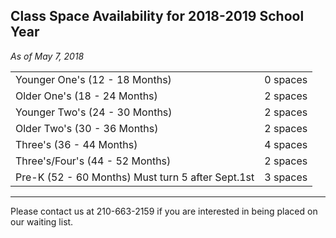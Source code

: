 ## Class Space Availability for 2018-2019 School Year

*As of May 7, 2018*

|  |  |
| ------------------------------ | -------- |
| Younger One's (12 - 18 Months) | 0 spaces |
| Older One's (18 - 24 Months)   | 2 spaces |
| Younger Two's (24 - 30 Months) | 2 spaces |
| Older Two's (30 - 36 Months)   | 2 spaces |
| Three's (36 - 44 Months)       | 4 spaces |
| Three's/Four's (44 - 52 Months)| 2 spaces |
| Pre-K (52 - 60 Months) Must turn 5 after Sept.1st | 3 spaces |

-----

Please contact us at 210-663-2159 if you are interested in being placed on our waiting list.
